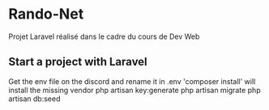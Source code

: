 # Rando-Net
Projet Laravel réalisé dans le cadre du cours de Dev Web


## Start a project with Laravel

Get the env file on the discord and rename it in .env
'composer install' will install the missing vendor
php artisan key:generate
php artisan migrate
php artisan db:seed